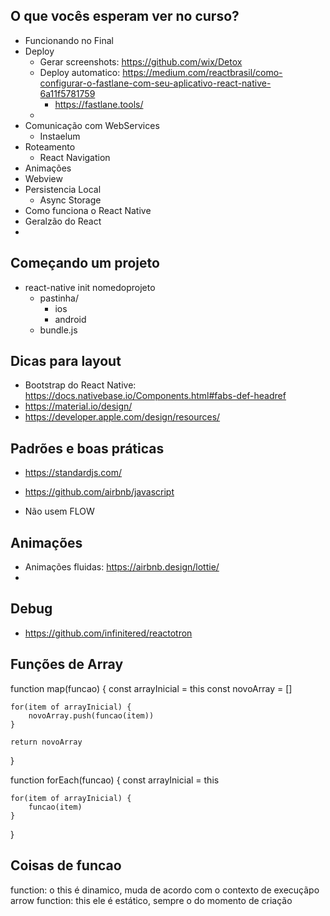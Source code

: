 ## O que vocês esperam ver no curso?
- Funcionando no Final
- Deploy
    - Gerar screenshots: https://github.com/wix/Detox
    - Deploy automatico: https://medium.com/reactbrasil/como-configurar-o-fastlane-com-seu-aplicativo-react-native-6a11f5781759
        - https://fastlane.tools/
    - 
- Comunicação com WebServices
    - Instaelum
- Roteamento
    - React Navigation
- Animações
- Webview
- Persistencia Local
    - Async Storage
- Como funciona o React Native
- Geralzão do React
- 


## Começando um projeto
- react-native init nomedoprojeto
    - pastinha/
        - ios
        - android
    - bundle.js


## Dicas para layout
- Bootstrap do React Native: https://docs.nativebase.io/Components.html#fabs-def-headref
- https://material.io/design/
- https://developer.apple.com/design/resources/


## Padrões e boas práticas
- https://standardjs.com/
- https://github.com/airbnb/javascript

- Não usem FLOW

## Animações
- Animações fluidas: https://airbnb.design/lottie/
- 


## Debug
- https://github.com/infinitered/reactotron


## Funções de Array

function map(funcao) {
    const arrayInicial = this
    const novoArray = []

    for(item of arrayInicial) {
        novoArray.push(funcao(item))
    }

    return novoArray
}

function forEach(funcao) {
    const arrayInicial = this

    for(item of arrayInicial) {
        funcao(item)
    }
}


## Coisas de funcao

function: o this é dinamico, muda de acordo com o contexto de execuçãpo
arrow function: this ele é estático, sempre o do momento de criação